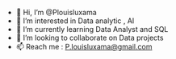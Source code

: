 - 👋 Hi, I’m @Plouisluxama
- 👀 I’m interested in Data analytic , AI 
- 🌱 I’m currently learning Data Analyst and SQL 
- 💞️ I’m looking to collaborate on Data projects 
- 📫 Reach me : P.louisluxama@gmail.com 

<!---
Plouisluxama/Plouisluxama is a ✨ special ✨ repository because its `README.md` (this file) appears on your GitHub profile.
You can click the Preview link to take a look at your changes.
--->
